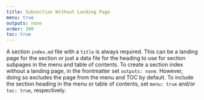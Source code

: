 ```yaml
---
title: Subsection Without Landing Page
menu: true
outputs: none
order: 300
toc: true
---
```

A section `index.md` file with a `title` is always required. This can be a landing page for the section or just a data file for the heading to use for section subpages in the menu and table of contents. To create a section index without a landing page, in the frontmatter set `outputs: none`. However, doing so excludes the page from the menu and TOC by default. To include the section heading in the menu or table of contents, set `menu: true` and/or `toc: true`, respectively.
